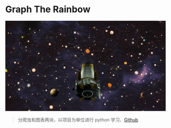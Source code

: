 # Graph The Rainbow

![graph-the-rainbow](/assets/images/rainbow.png)  

> 分爬虫和图表两块，以项目为单位进行 python 学习、[Github][1].

[1]: https://github.com/sonatatlas/Graph-The-Rainbow
